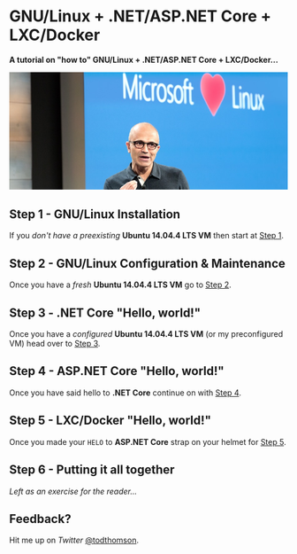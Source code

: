 # GNU/Linux + .NET/ASP.NET Core + LXC/Docker

__A tutorial on "how to" GNU/Linux + .NET/ASP.NET Core + LXC/Docker...__

![1-nadella-loves-linux](README/1-nadella-loves-linux.jpg)

## Step 1 - GNU/Linux Installation

If you _don't have a preexisting_ __Ubuntu 14.04.4 LTS VM__ then start at [Step 1](Step1.md).

## Step 2 - GNU/Linux Configuration & Maintenance

Once you have a _fresh_ __Ubuntu 14.04.4 LTS VM__ go to [Step 2](Step2.md).

## Step 3 - .NET Core "Hello, world!"

Once you have a _configured_ __Ubuntu 14.04.4 LTS VM__ (or my preconfigured VM) head over to [Step 3](Step3.md).

## Step 4 - ASP.NET Core "Hello, world!"

Once you have said hello to __.NET Core__ continue on with [Step 4](Step4.md).

## Step 5 - LXC/Docker "Hello, world!"

Once you made your `HELO` to __ASP.NET Core__ strap on your helmet for [Step 5](Step5.md).

## Step 6 - Putting it all together

_Left as an exercise for the reader..._

## Feedback?

Hit me up on _Twitter_ [@todthomson](https://twitter.com/todthomson).

